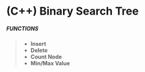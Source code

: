 # (C++) Binary Search Tree 

##### FUNCTIONS #####
> - **Insert**
> - **Delete**
> - **Count Node**
> - **Min/Max Value**
